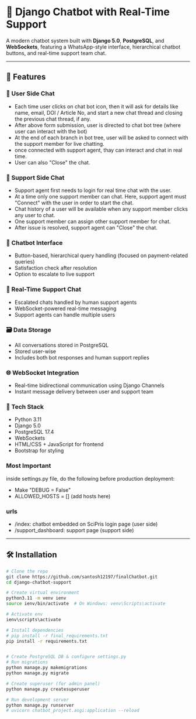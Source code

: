 # 💬 Django Chatbot with Real-Time Support

A modern chatbot system built with **Django 5.0**, **PostgreSQL**, and **WebSockets**, featuring a WhatsApp-style interface, hierarchical chatbot buttons, and real-time support team chat.

---

## 🚀 Features

### 🔐 User Side Chat
- Each time user clicks on chat bot icon, then it will ask for details like name, email, DOI / Article No, and start a new chat thread and closing the previous chat thread, if any.
- After above form submission, user is directed to chat bot tree (where user can interact with the bot)
- At the end of each branch in bot tree, user will be asked to connect with the support member for live chatting.
- once connected with support agent, thay can interact and chat in real time.
- User can also "Close" the chat.
  
### 🔐 Support Side Chat
- Support agent first needs to login for real time chat with the user. 
- At a time only one support member can chat. Here, support agent must "Connect" with the user in order to start the chat.
- Chat history of a user will be available when any support member clicks any user to chat. 
- One support member can assign other support member for chat.
- After issue is resolved, support agent can "Close" the chat.

### 🤖 Chatbot Interface
- Button-based, hierarchical query handling (focused on payment-related queries)
- Satisfaction check after resolution
- Option to escalate to live support

### 👥 Real-Time Support Chat
- Escalated chats handled by human support agents
- WebSocket-powered real-time messaging
- Support agents can handle multiple users

### 🗃️ Data Storage
- All conversations stored in PostgreSQL
- Stored user-wise
- Includes both bot responses and human support replies

### 🌐 WebSocket Integration
- Real-time bidirectional communication using Django Channels
- Instant message delivery between user and support team

### 🧱 Tech Stack
- Python 3.11
- Django 5.0
- PostgreSQL 17.4
- WebSockets
- HTML/CSS + JavaScript for frontend
- Bootstrap for styling


### Most Important
 inside settings.py file, do the following before production deployment:
 - Make "DEBUG = False" 
 - ALLOWED_HOSTS = [] (add hosts here)

### urls
 - /index: chatbot embedded on SciPris login page (user side)
 - /support_dashboard: support page (support side)

---

## 🛠️ Installation

```bash
# Clone the repo
git clone https://github.com/santosh12197/finalChatbot.git
cd django-chatbot-support

# Create virtual environment
python3.11 -m venv ienv
source ienv/bin/activate  # On Windows: venv\Scripts\activate

# Activate env
ienv\scripts\activate

# Install dependencies
# pip install -r final_requirements.txt
pip install -r requirements.txt


# Create PostgreSQL DB & configure settings.py
# Run migrations
python manage.py makemigrations
python manage.py migrate

# Create superuser (for admin panel)
python manage.py createsuperuser

# Run development server
python manage.py runserver
# uvicorn chatbot_project.asgi:application --reload

